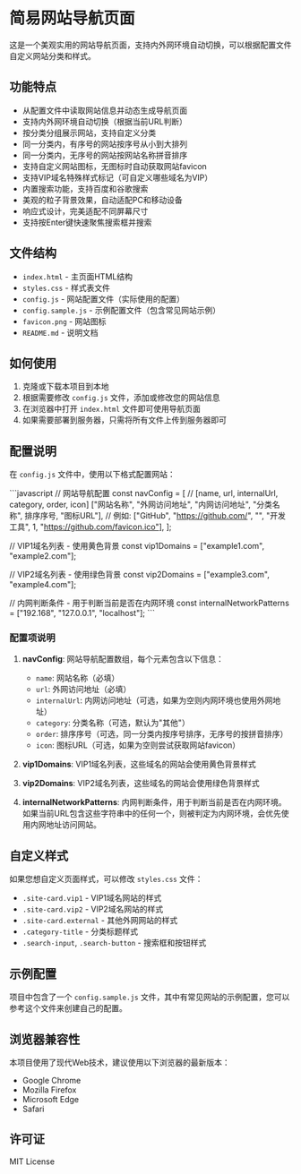 # 简易网站导航页面

这是一个美观实用的网站导航页面，支持内外网环境自动切换，可以根据配置文件自定义网站分类和样式。

## 功能特点

- 从配置文件中读取网站信息并动态生成导航页面
- 支持内外网环境自动切换（根据当前URL判断）
- 按分类分组展示网站，支持自定义分类
- 同一分类内，有序号的网站按序号从小到大排列
- 同一分类内，无序号的网站按网站名称拼音排序
- 支持自定义网站图标，无图标时自动获取网站favicon
- 支持VIP域名特殊样式标记（可自定义哪些域名为VIP）
- 内置搜索功能，支持百度和谷歌搜索
- 美观的粒子背景效果，自动适配PC和移动设备
- 响应式设计，完美适配不同屏幕尺寸
- 支持按Enter键快速聚焦搜索框并搜索

## 文件结构

- `index.html` - 主页面HTML结构
- `styles.css` - 样式表文件
- `config.js` - 网站配置文件（实际使用的配置）
- `config.sample.js` - 示例配置文件（包含常见网站示例）
- `favicon.png` - 网站图标
- `README.md` - 说明文档

## 如何使用

1. 克隆或下载本项目到本地
2. 根据需要修改 `config.js` 文件，添加或修改您的网站信息
3. 在浏览器中打开 `index.html` 文件即可使用导航页面
4. 如果需要部署到服务器，只需将所有文件上传到服务器即可

## 配置说明

在 `config.js` 文件中，使用以下格式配置网站：

\`\`\`javascript
// 网站导航配置
const navConfig = [
  // [name, url, internalUrl, category, order, icon]
  ["网站名称", "外网访问地址", "内网访问地址", "分类名称", 排序序号, "图标URL"],
  // 例如:
  ["GitHub", "https://github.com/", "", "开发工具", 1, "https://github.com/favicon.ico"],
];

// VIP1域名列表 - 使用黄色背景
const vip1Domains = ["example1.com", "example2.com"];

// VIP2域名列表 - 使用绿色背景
const vip2Domains = ["example3.com", "example4.com"];

// 内网判断条件 - 用于判断当前是否在内网环境
const internalNetworkPatterns = ["192.168", "127.0.0.1", "localhost"];
\`\`\`

### 配置项说明

1. **navConfig**: 网站导航配置数组，每个元素包含以下信息：
   - `name`: 网站名称（必填）
   - `url`: 外网访问地址（必填）
   - `internalUrl`: 内网访问地址（可选，如果为空则内网环境也使用外网地址）
   - `category`: 分类名称（可选，默认为"其他"）
   - `order`: 排序序号（可选，同一分类内按序号排序，无序号的按拼音排序）
   - `icon`: 图标URL（可选，如果为空则尝试获取网站favicon）

2. **vip1Domains**: VIP1域名列表，这些域名的网站会使用黄色背景样式

3. **vip2Domains**: VIP2域名列表，这些域名的网站会使用绿色背景样式

4. **internalNetworkPatterns**: 内网判断条件，用于判断当前是否在内网环境。如果当前URL包含这些字符串中的任何一个，则被判定为内网环境，会优先使用内网地址访问网站。

## 自定义样式

如果您想自定义页面样式，可以修改 `styles.css` 文件：

- `.site-card.vip1` - VIP1域名网站的样式
- `.site-card.vip2` - VIP2域名网站的样式
- `.site-card.external` - 其他外网网站的样式
- `.category-title` - 分类标题样式
- `.search-input`, `.search-button` - 搜索框和按钮样式

## 示例配置

项目中包含了一个 `config.sample.js` 文件，其中有常见网站的示例配置，您可以参考这个文件来创建自己的配置。

## 浏览器兼容性

本项目使用了现代Web技术，建议使用以下浏览器的最新版本：
- Google Chrome
- Mozilla Firefox
- Microsoft Edge
- Safari

## 许可证

MIT License
